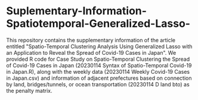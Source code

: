 # Suplementary-Information-Spatiotemporal-Generalized-Lasso-
This repository contains the supplementary information of the article entitled "Spatio-Temporal Clustering Analysis Using Generalized Lasso with an Application to Reveal the Spread of Covid-19 Cases in Japan".
We provided R code for Case Study on Spatio-Temporal Clustering the Spread of Covid-19 Cases in Japan (20230114 Syntax of Spatio-Temporal Covid-19 in Japan.R), along with the weekly data (20230114 Weekly Covid-19 Cases in Japan.csv) and information of adjacent prefectures based on connection by land, bridges/tunnels, or ocean transportation (20230114 D land bto) as the penalty matrix.
